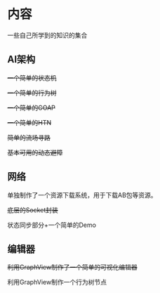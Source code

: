 # 内容
一些自己所学到的知识的集合
## AI架构
~~一个简单的状态机~~

~~一个简单的行为树~~

~~一个简单的GOAP~~

~~一个简单的HTN~~

~~简单的流场寻路~~

~~基本可用的动态避障~~

## 网络
单独制作了一个资源下载系统，用于下载AB包等资源。

~~底层的Socket封装~~

状态同步部分+一个简单的Demo

## 编辑器
~~利用GraphView制作了一个简单的可视化编辑器~~

利用GraphView制作一个行为树节点




